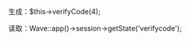 <!--
author: 许萍
date: 2015-11-20
title: 验证码
tags: 功能扩展
category: 功能扩展
status: publish
summary: Wavephp框架，轻量PHP框架，MVC分离，快速开发项目
-->

生成：$this->verifyCode(4);

读取：Wave::app()->session->getState('verifycode');
